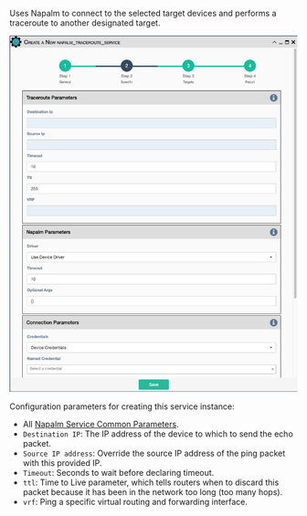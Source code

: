 Uses Napalm to connect to the selected target devices and performs a
traceroute to another designated target.

![Napalm Traceroute Service](../../_static/automation/service_types/napalm_traceroute.png)

Configuration parameters for creating this service instance:

- All [Napalm Service Common Parameters](napalm_common.md). 
- `Destination IP`: The IP address of the device to which to send the echo packet.
- `Source IP address`: Override the source IP address of the ping
  packet with this provided IP.
- `Timeout`: Seconds to wait before declaring timeout.
- `ttl`: Time to Live parameter, which tells routers when to discard
  this packet because it has been in the network too long (too many
  hops).
- `vrf`: Ping a specific virtual routing and forwarding interface.
